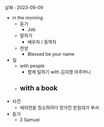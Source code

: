날짜 : 2023-09-09
- in the morning
	- 듣기
		- Job
	- 말하기
		-  배우자 / 동역자 
	- 찬양
		- Blessed be your name
- 일
	- with people
		- 함께 일하기 with 김지영 아주머니
	- with a book
		- 
- 사건
	- 에어컨을 청소하려다 망가진 받침대가 부서
- 듣기
	- 2 Samuel
